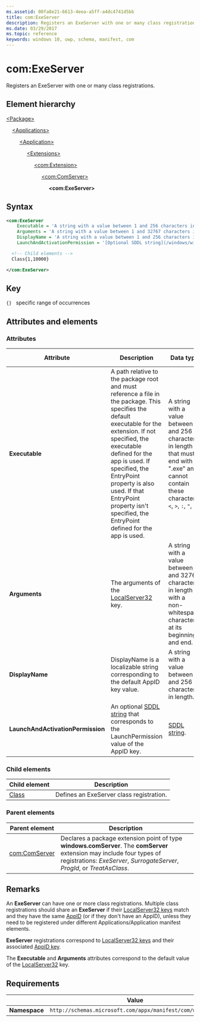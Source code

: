 ```yaml
---
ms.assetid: 00fa8e21-6613-4eea-a5ff-a4dc4741d5bb
title: com:ExeServer
description: Registers an ExeServer with one or many class registrations (com:ExeServer).
ms.date: 03/29/2017
ms.topic: reference
keywords: windows 10, uwp, schema, manifest, com
---
```


# com:ExeServer

Registers an ExeServer with one or many class registrations.

## Element hierarchy

[\<Package\>](element-package.md)

&nbsp;&nbsp;&nbsp;&nbsp;[\<Applications\>](element-applications.md)

&nbsp;&nbsp;&nbsp;&nbsp; &nbsp;&nbsp;&nbsp;&nbsp;[\<Application\>](element-application.md)

&nbsp;&nbsp;&nbsp;&nbsp; &nbsp;&nbsp;&nbsp;&nbsp; &nbsp;&nbsp;&nbsp;&nbsp;[\<Extensions\>](element-1-extensions.md)

&nbsp;&nbsp;&nbsp;&nbsp; &nbsp;&nbsp;&nbsp;&nbsp; &nbsp;&nbsp;&nbsp;&nbsp; &nbsp;&nbsp;&nbsp;&nbsp;[\<com:Extension\>](element-com-extension.md)

&nbsp;&nbsp;&nbsp;&nbsp; &nbsp;&nbsp;&nbsp;&nbsp; &nbsp;&nbsp;&nbsp;&nbsp; &nbsp;&nbsp;&nbsp;&nbsp; &nbsp;&nbsp;&nbsp;&nbsp;[\<com:ComServer\>](element-com-comserver.md)

&nbsp;&nbsp;&nbsp;&nbsp; &nbsp;&nbsp;&nbsp;&nbsp; &nbsp;&nbsp;&nbsp;&nbsp; &nbsp;&nbsp;&nbsp;&nbsp; &nbsp;&nbsp;&nbsp;&nbsp; &nbsp;&nbsp;&nbsp;&nbsp;**\<com:ExeServer\>**

## Syntax

```xml
<com:ExeServer
    Executable = 'A string with a value between 1 and 256 characters in length that must end with ".exe" and cannot contain these characters: <, >, :, ", |, ?, or *.'
    Arguments = 'A string with a value between 1 and 32767 characters in length with a non-whitespace character at its beginning and end.'
    DisplayName = 'A string with a value between 1 and 256 characters in length. This string is localizable.'
    LaunchAndActivationPermission = '[Optional SDDL string](/windows/win32/secauthz/security-descriptor-string-format).' >

  <!-- Child elements -->
  Class{1,10000}

</com:ExeServer>
```

## Key

`{}`   specific range of occurrences

## Attributes and elements

### Attributes

| Attribute | Description | Data type | Required | Default value |
|-|-|-|-|-|
| **Executable** | A path relative to the package root and must reference a file in the package. This specifies the default executable for the extension. If not specified, the executable defined for the app is used.  If specified, the EntryPoint property is also used. If that EntryPoint property isn't specified, the EntryPoint defined for the app is used. | A string with a value between 1 and 256 characters in length that must end with ".exe" and cannot contain these characters: `<`, `>`, `:`, `"`, `|`, `?`, or `*`. | Yes |  |
| **Arguments** | The arguments of the [LocalServer32](/windows/win32/com/localserver32) key. | A string with a value between 1 and 32767 characters in length with a non-whitespace character at its beginning and end. | No |  |
| **DisplayName** | DisplayName is a localizable string corresponding to the default AppID key value. | A string with a value between 1 and 256 characters in length. | No |  |
| **LaunchAndActivationPermission** | An optional [SDDL string](/windows/win32/secauthz/security-descriptor-string-format) that corresponds to the LaunchPermission value of the AppID key. | [SDDL string](/windows/win32/secauthz/security-descriptor-string-format). | No |  |

### Child elements

| Child element | Description |
|-|-|
| [Class](element-com-exeserver-class.md) | Defines an ExeServer class registration. |

### Parent elements

| Parent element | Description |
|-|-|
| [com:ComServer](element-com-comserver.md) | Declares a package extension point of type **windows.comServer**. The **comServer** extension may include four types of registrations: *ExeServer*, *SurrogateServer*, *ProgId*, or *TreatAsClass*. |

## Remarks

An **ExeServer** can have one or more class registrations. Multiple class registrations should share an **ExeServer** if their [LocalServer32 keys](/windows/win32/com/localserver32) match and they have the same [AppID](/windows/win32/com/appid) (or if they don't have an AppID), unless they need to be registered under different Applications/Application manifest elements.

**ExeServer** registrations correspond to [LocalServer32 keys](/windows/win32/com/localserver32) and their associated [AppID key](/windows/win32/com/appid-key).

The **Executable** and **Arguments** attributes correspond to the default value of the [LocalServer32](/windows/win32/com/localserver32) key.

## Requirements

|   | Value  |
|--|--|
| **Namespace** | `http://schemas.microsoft.com/appx/manifest/com/windows10` |
